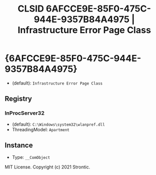 ﻿---
title: "CLSID 6AFCCE9E-85F0-475C-944E-9357B84A4975 | Infrastructure Error Page Class"
excerpt: What is COM-Object CLSID 6AFCCE9E-85F0-475C-944E-9357B84A4975?
---

# {6AFCCE9E-85F0-475C-944E-9357B84A4975}

* (default): `Infrastructure Error Page Class`

## Registry


### InProcServer32

* (default): `C:\Windows\system32\wlanpref.dll`
* ThreadingModel: `Apartment`

## Instance

* Type: `__ComObject`

MIT License. Copyright (c) 2021 Strontic.


